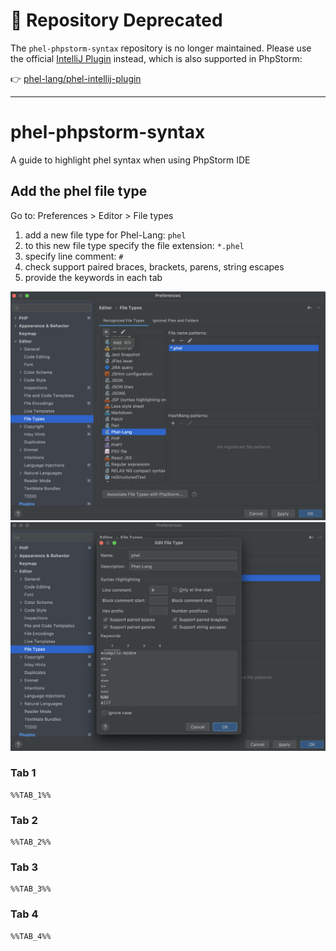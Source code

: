 # 🚨 Repository Deprecated

The `phel-phpstorm-syntax` repository is no longer maintained.
Please use the official [IntelliJ Plugin](https://plugins.jetbrains.com/plugin/28459-phel-lang) instead, which is also supported in PhpStorm:

👉 [phel-lang/phel-intellij-plugin](https://github.com/phel-lang/phel-intellij-plugin)

---

# phel-phpstorm-syntax

A guide to highlight phel syntax when using PhpStorm IDE

## Add the phel file type 

Go to: Preferences > Editor > File types

1) add a new file type for Phel-Lang: `phel`
2) to this new file type specify the file extension: `*.phel`
3) specify line comment: `#`
4) check support paired braces, brackets, parens, string escapes
5) provide the keywords in each tab

![Add new phel fily type](static/1-add-new-phel-file-type.png)
![Setup phel type](static/2-setup-phel-file-type.png)

### Tab 1
```
%%TAB_1%%
```

### Tab 2
```
%%TAB_2%%
```

### Tab 3
```
%%TAB_3%%
```

### Tab 4
```
%%TAB_4%%
```
